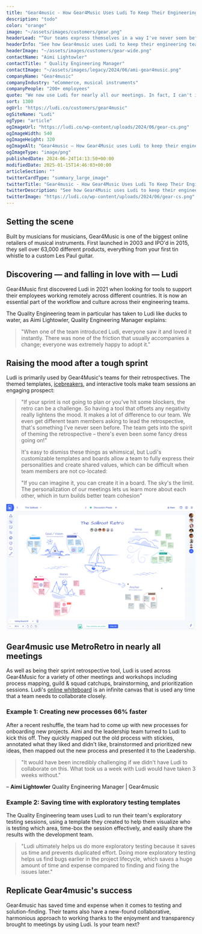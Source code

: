 ```yaml
---
title: "Gear4music - How Gear4Music Uses Ludi To Keep Their Engineering Teams Working In Harmony"
description: "todo"
color: "orange"
image: "~/assets/images/customers/gear.png"
headerLead: "“Our teams express themselves in a way I've never seen before"
headerInfo: "See how Gear4music uses Ludi to keep their engineering teams working in harmony."
headerImage: "~/assets/images/customers/gear-wide.png"
contactName: "Aimi Lightowler"
contactTitle: " Quality Engineering Manager"
contactImage: "~/assets/images/legacy/2024/06/ami-gear4music.png"
companyName: "Gear4music"
companyIndustry: "eCommerce, musical instruments"
companyPeople: "200+ employees"
quote: "We now use Ludi for nearly all our meetings. In fact, I can't imagine how our hybrid teams would collaborate without it. Everything would be 3x slower."
sort: 1300
ogUrl: "https://ludi.co/customers/gear4music"
ogSiteName: "Ludi"
ogType: "article"
ogImageUrl: "https://ludi.co/wp-content/uploads/2024/06/gear-cs.png"
ogImageWidth: 540
ogImageHeight: 320
ogImageAlt: "Gear4music – How Gear4Music uses Ludi to keep their engineering teams working in harmony"
ogImageType: "image/png"
publishedDate: 2024-06-24T14:13:50+00:00
modifiedDate: 2025-01-15T14:46:03+00:00
articleSection: ""
twitterCardType: "summary_large_image"
twitterTitle: "Gear4music - How Gear4Music Uses Ludi To Keep Their Engineering Teams Working In Harmony | Ludi"
twitterDescription: "See how Gear4Music uses Ludi to keep their engineering teams working in harmony."
twitterImage: "https://ludi.co/wp-content/uploads/2024/06/gear-cs.png"
---
```


## Setting the scene

Built by musicians for musicians, Gear4Music is one of the biggest online retailers of musical instruments. First launched in 2003 and IPO'd in 2015, they sell over 63,000 different products, everything from your first tin whistle to a custom Les Paul guitar.

## Discovering — and falling in love with — Ludi

Gear4Music first discovered Ludi in 2021 when looking for tools to support their employees working remotely across different countries. It is now an essential part of the workflow and culture across their engineering teams.

The Quality Engineering team in particular has taken to Ludi like ducks to water, as Aimi Lightowler, Quality Engineering Manager explains:

> "When one of the team introduced Ludi, everyone saw it and loved it instantly. There was none of the friction that usually accompanies a change; everyone was extremely happy to adopt it."

## Raising the mood after a tough sprint

Ludi is primarily used by Gear4Music's teams for their retrospectives. The themed templates, [icebreakers](/templates/icebreakers), and interactive tools make team sessions an engaging prospect:

> "If your sprint is not going to plan or you've hit some blockers, the retro can be a challenge. So having a tool that offsets any negativity really lightens the mood. It makes a lot of difference to our team. We even get different team members asking to lead the retrospective, that's something I've never seen before. The team gets into the spirit of theming the retrospective – there's even been some fancy dress going on!"
>
> It's easy to dismiss these things as whimsical, but Ludi's customizable templates and boards allow a team to fully express their personalities and create shared values, which can be difficult when team members are not co-located:
>
> "If you can imagine it, you can create it in a board. The sky's the limit. The personalization of our meetings lets us learn more about each other, which in turn builds better team cohesion"

![](../../assets/images/legacy/2024/01/d0a25b64656259027be42b28aec8b96e9597cba1-1024x679.png)

## Gear4music use MetroRetro in nearly all meetings

As well as being their sprint retrospective tool, Ludi is used across Gear4Music for a variety of other meetings and workshops including process mapping, guild & squad catchups, brainstorming, and prioritization sessions. Ludi's [online whiteboard](/online-whiteboard-for-agile-teams) is an infinite canvas that is used any time that a team needs to collaborate closely.

### Example 1: Creating new processes 66% faster

After a recent reshuffle, the team had to come up with new processes for onboarding new projects. Aimi and the leadership team turned to Ludi to kick this off. They quickly mapped out the old process with stickies, annotated what they liked and didn't like, brainstormed and prioritized new ideas, then mapped out the new process and presented it to the Leadership.

> "It would have been incredibly challenging if we didn't have Ludi to collaborate on this. What took us a week with Ludi would have taken 3 weeks without."

– **Aimi Lightowler** Quality Engineering Manager | Gear4music

### Example 2: Saving time with exploratory testing templates

The Quality Engineering team uses Ludi to run their team's exploratory testing sessions, using a template they created to help them visualize who is testing which area, time-box the session effectively, and easily share the results with the development team.

> "Ludi ultimately helps us do more exploratory testing because it saves us time and prevents duplicated effort. Doing more exploratory testing helps us find bugs earlier in the project lifecycle, which saves a huge amount of time and expense compared to finding and fixing the issues later."

## Replicate Gear4music's success

Gear4music has saved time and expense when it comes to testing and solution-finding. Their teams also have a new-found collaborative, harmonious approach to working thanks to the enjoyment and transparency brought to meetings by using Ludi. Is your team next?
